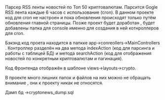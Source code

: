 Парсер RSS ленты новостей по Топ 50 криптовалютам. Парсится Gogle RSS лента каждые 6 часов с использование (cron). В данном проекте код  для cron не настроен и пока обновления происходят только путём
обновления главной страницы. Позже проект будет доработан , будет добавлены папка для console именно для создания в ней котнроллеров для cron.

Бэкэнд код проета находится в папкке app->conreollers->MainControllers . Контроллер разделён на два метода indexAction (код для парсинга и работы с таблицей БД) и метода searchAction (код для отображения новостей по конкретным криптовалютам
и пагинация). 

Код Фронтенда отображён в шаблоне views->layouts->crypto.   

В проекте много лишних папок и файлов на них можно не обращать внимание , они к проекту никак не относятся. 

Дамп бд ->cryptonews_dump.sql



